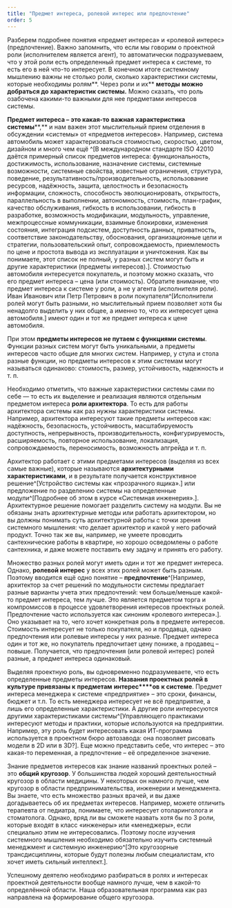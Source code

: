 ```yaml
---
title: "Предмет интереса, ролевой интерес или предпочтение"
order: 5
---
```




Разберем подробнее понятия «предмет интереса» и «ролевой интерес» (предпочтение). Важно запомнить, что если мы говорим о проектной роли (исполнителем является агент), то автоматически подразумеваем, что у этой роли есть определенный предмет интереса к системе, то есть его в ней что-то интересует. В конечном итоге системному мышлению важны не столько роли, сколько характеристики системы, которые необходимы ролям**. Через роли и их** **методы** **можно добраться до характеристик системы.** Можно сказать, что роль озабочена какими-то важными для нее предметами интересов системы.

**Предмет интереса – это какая-то** **важная** **характеристика системы****,** и нам важен этот мыслительный прием отделения в обсуждении «системы» от «предметов интересов». Например, система автомобиль может характеризоваться стоимостью, скоростью, цветом, дизайном и много чем ещё ^[В международном стандарте ISO 42010 даётся примерный список предметов интереса: функциональность, достижимость, использование, назначение системы, системные возможности, системные свойства, известные ограничения, структура, поведение, результативность/производительность, использование ресурсов, надёжность, защита, целостность и безопасность информации, сложность, способность эволюционировать, открытость, параллельность в выполнении, автономность, стоимость, план-график, качество обслуживания, гибкость в использовании, гибкость в разработке, возможность модификации, модульность, управление, межпроцессные коммуникации, взаимные блокировки, изменения состояния, интеграция подсистем, доступность данных, приватность, соответствие законодательству, обоснования, организационные цели и стратегии, пользовательский опыт, сопровождаемость, приемлемость по цене и простота вывода из эксплуатации и уничтожения. Как вы понимаете, этот список не полный, у разных систем могут быть и другие характеристики (предметы интересов).]. Стоимостью автомобиля интересуется покупатель, и поэтому можно сказать, что его предмет интереса – цена (или стоимость). Обратите внимание, что предмет интереса к системе у роли, а не у агента (исполнителя роли). Иван Иванович или Петр Петрович в роли покупателя^[Исполнители ролей могут быть разными, но мыслительный прием позволяет хотя бы ненадолго выделить у них общее, а именно то, что их интересует цена автомобиля.] имеют один и тот же предмет интереса к цене автомобиля.

При этом **предметы интересов не путаем с функциями системы**. Функции разных систем могут быть уникальными, а предметы интересов часто общие для многих систем. Например, у стула и стола разные функции, но предметы интересов к этим системам могут называться одинаково: стоимость, размер, устойчивость, надежность и т. п.

Необходимо отметить, что важные характеристики системы сами по себе — то есть их выделение и реализация являются отдельным предметом интереса **роли архитектора**. То есть для работы архитектора системы как раз нужны характеристики системы. Например, архитектора интересуют такие предметы интересов как: надёжность, безопасность, устойчивость, масштабируемость доступность, непрерывность, производительность, конфигурируемость, расширяемость, повторное использование, локализация, сопровождаемость, переносимость, возможность апгрейда и т. п.

Архитектор работает с этими предметами интересов (выделяя из всех самые важные), которые называются **архитектурными характеристиками**, и в результате получается конструктивное решение^[Устройство системы как «прозрачного ящика».] или предложение по разделению системы на определенные модули^[Подробнее об этом в курсе «Системная инженерия».]. Архитектурное решение помогает разделить систему на модули. Вы не обязаны знать архитектурные методы или работать архитектором, но вы должны понимать суть архитектурной работы с точки зрения системного мышления: что делает архитектор и какой у него рабочий продукт. Точно так же вы, например, не умеете проводить сантехнические работы в квартире, но хорошо осведомлены о работе сантехника, и даже можете поставить ему задачу и принять его работу.

Множество разных ролей могут иметь один и тот же предмет интереса. Однако, **ролевой интерес** у всех этих ролей может быть разным. Поэтому вводится ещё одно понятие – **предпочтение**^[Например, архитектор за счет решений по модульности системы предлагает разные варианты учета этих предпочтений: чем больше/меньше какой-то предмет интереса, тем лучше. Это является предметом торга и компромиссов в процессе удовлетворения интересов проектных ролей. Предпочтение часто используется как синоним «ролевого интереса».]. Оно указывает на то, чего хочет конкретная роль в предмете интересов. Стоимость интересует не только покупателя, но и продавца, однако предпочтения или ролевые интересы у них разные. Предмет интереса один и тот же, но покупатель предпочитает цену пониже, а продавец – повыше. Получается, что предпочтения (или ролевой интерес) ролей разные, а предмет интереса одинаковый.

Выделяя проектную роль, вы одновременно подразумеваете, что есть определенные предметы интересов. **Названия проектных ролей в культуре привязаны к** **предметам** **интерес****ов** **к системе**. Предмет интереса менеджера к системе «предприятие» – это сроки, финансы, бюджет и т.п. То есть менеджера интересует не всё предприятие, а лишь его определенные характеристики. А другие роли интересуются другими характеристиками системы^[Управляющего практиками интересуют методы и практики, которые используются на предприятии. Например, эту роль будет интересовать какая ИТ-программа используется в проектном бюро автозавода: она позволяет рисовать модели в 2D или в 3D?]. Еще можно представить себе, что интерес – это какая-то переменная, а предпочтение – её определенное значение.

Знание предметов интересов как знание названий проектных ролей – это **общий** **кругозор**. У большинства людей хороший деятельностный кругозор в области медицины. У некоторых он намного лучше, чем кругозор в области предпринимательства, инженерии и менеджмента. Вы знаете, что есть множество разных врачей, и вы даже догадываетесь об их предметах интересов. Например, можете отличить терапевта от педиатра, понимаете, что интересует отоларинголога и стоматолога. Однако, вряд ли вы сможете назвать хотя бы по 3 роли, которые входят в класс «инженеры» или «менеджеры», если специально этим не интересовались. Поэтому после изучения системного мышления необходимо обязательно изучить системный менеджмент и системную инженерию^[Это кругозорные трансдисциплины, которые будут полезны любым специалистам, кто хочет иметь сильный интеллект.].

Успешному деятелю необходимо разбираться в ролях и интересах проектной деятельности вообще намного лучше, чем в какой-то определённой области. Наша образовательная программа как раз направлена на формирование общего кругозора.

